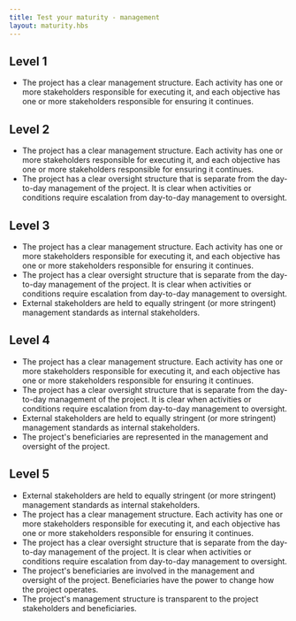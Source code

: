 ```yaml
---
title: Test your maturity - management
layout: maturity.hbs
---
```


## Level 1
* The project has a clear management structure. Each activity has one or more stakeholders responsible for executing it, and each objective has one or more stakeholders responsible for ensuring it continues. 

## Level 2
* The project has a clear management structure. Each activity has one or more stakeholders responsible for executing it, and each objective has one or more stakeholders responsible for ensuring it continues. 
* The project has a clear oversight structure that is separate from the day-to-day management of the project. It is clear when activities or conditions require escalation from day-to-day management to oversight.

## Level 3
* The project has a clear management structure. Each activity has one or more stakeholders responsible for executing it, and each objective has one or more stakeholders responsible for ensuring it continues. 
* The project has a clear oversight structure that is separate from the day-to-day management of the project. It is clear when activities or conditions require escalation from day-to-day management to oversight.
* External stakeholders are held to equally stringent (or more stringent) management standards as internal stakeholders.

## Level 4
* The project has a clear management structure. Each activity has one or more stakeholders responsible for executing it, and each objective has one or more stakeholders responsible for ensuring it continues. 
* The project has a clear oversight structure that is separate from the day-to-day management of the project. It is clear when activities or conditions require escalation from day-to-day management to oversight.
* External stakeholders are held to equally stringent (or more stringent) management standards as internal stakeholders.
* The project's beneficiaries are represented in the management and oversight of the project.

## Level 5
* External stakeholders are held to equally stringent (or more stringent) management standards as internal stakeholders.
* The project has a clear management structure. Each activity has one or more stakeholders responsible for executing it, and each objective has one or more stakeholders responsible for ensuring it continues. 
* The project has a clear oversight structure that is separate from the day-to-day management of the project. It is clear when activities or conditions require escalation from day-to-day management to oversight.
* The project's beneficiaries are involved in the management and oversight of the project. Beneficiaries have the power to change how the project operates.
* The project's management structure is transparent to the project stakeholders and beneficiaries.
